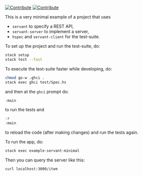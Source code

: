  [![Contribute](https://www.eclipse.org/che/factory-contribute.svg)](https://che.openshift.io/f?url=https://raw.githubusercontent.com/gattytto/example-servant-minimal/8.10.2/devfile.yaml) [![Contribute](https://www.eclipse.org/che/factory-contribute.svg)](https://che.openshift.io/f?url=https://github.com/gattytto/example-servant-minimal/tree/8.10.2)

This is a very minimal example of a project that uses

- `servant` to specify a REST API,
- `servant-server` to implement a server,
- `hspec` and `servant-client` for the test-suite.

To set up the project and run the test-suite, do:

``` bash
stack setup
stack test --fast
```

To execute the test-suite faster while developing, do:
``` bash
chmod go-w .ghci .
stack exec ghci test/Spec.hs
```

and then at the `ghci` prompt do:

``` haskell
:main
```

to run the tests and

``` haskell
:r
:main
```

to reload the code (after making changes) and run the tests again.

To run the app, do:

``` bash
stack exec example-servant-minimal
```

Then you can query the server like this:

``` bash
curl localhost:3000/item
```
